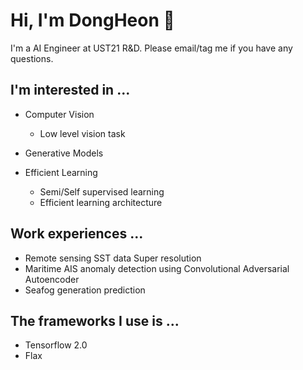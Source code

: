 # Hi, I'm DongHeon 👋

<h>I'm a AI Engineer at UST21 R&D. Please email/tag me if you have any questions.</h>

## I'm interested in ...  

- Computer Vision
   - Low level vision task  
   
- Generative Models

- Efficient Learning
  - Semi/Self supervised learning
  - Efficient learning architecture

## Work experiences ...

- Remote sensing SST data Super resolution
- Maritime AIS anomaly detection using Convolutional Adversarial Autoencoder
- Seafog generation prediction 

## The frameworks I use is ...

- Tensorflow 2.0
- Flax

<!--
**dslisleedh/dslisleedh** is a ✨ _special_ ✨ repository because its `README.md` (this file) appears on your GitHub profile.

Here are some ideas to get you started:

- 🔭 I’m currently working on ...
- 🌱 I’m currently learning ...
- 👯 I’m looking to collaborate on ...
- 🤔 I’m looking for help with ...
- 💬 Ask me about ...
- 📫 How to reach me: ...
- 😄 Pronouns: ...
- ⚡ Fun fact: ...
-->
